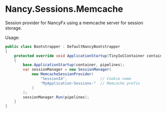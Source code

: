 Nancy.Sessions.Memcache
=======================

Session provider for NancyFx using a memcache server for session storage.

Usage:

```csharp
public class Bootstrapper : DefaultNancyBootstrapper
{
    protected override void ApplicationStartup(TinyIoCContainer container, IPipelines pipelines)
    {
        base.ApplicationStartup(container, pipelines);
        var sessionManager = new SessionManager(
            new MemcacheSessionProvider(
                "SessionId",               // Cookie name
                "MyApplication-Sessions-"  // Memcache prefix
            )
        );
        sessionManager.Run(pipelines);
    }
}
```
